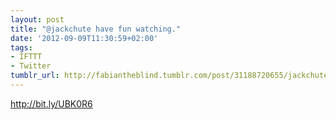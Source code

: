 ```yaml
---
layout: post
title: "@jackchute have fun watching."
date: '2012-09-09T11:30:59+02:00'
tags:
- IFTTT
- Twitter
tumblr_url: http://fabiantheblind.tumblr.com/post/31188720655/jackchute-have-fun-watching
---
```

http://bit.ly/UBK0R6
